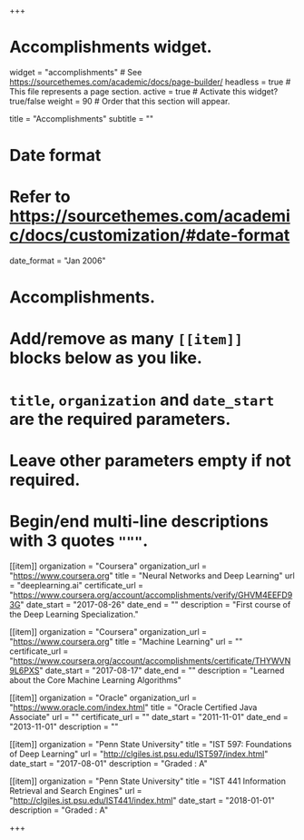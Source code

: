 +++
# Accomplishments widget.
widget = "accomplishments"  # See https://sourcethemes.com/academic/docs/page-builder/
headless = true  # This file represents a page section.
active = true  # Activate this widget? true/false
weight = 90  # Order that this section will appear.

title = "Accomplish&shy;ments"
subtitle = ""

# Date format
#   Refer to https://sourcethemes.com/academic/docs/customization/#date-format
date_format = "Jan 2006"

# Accomplishments.
#   Add/remove as many `[[item]]` blocks below as you like.
#   `title`, `organization` and `date_start` are the required parameters.
#   Leave other parameters empty if not required.
#   Begin/end multi-line descriptions with 3 quotes `"""`.

[[item]]
  organization = "Coursera"
  organization_url = "https://www.coursera.org"
  title = "Neural Networks and Deep Learning"
  url = "deeplearning.ai"
  certificate_url = "https://www.coursera.org/account/accomplishments/verify/GHVM4EEFD93G"
  date_start = "2017-08-26"
  date_end = ""
  description = "First course of the Deep Learning Specialization."

[[item]]
  organization = "Coursera"
  organization_url = "https://www.coursera.org"
  title = "Machine Learning"
  url = ""
  certificate_url = "https://www.coursera.org/account/accomplishments/certificate/THYWVN9L6PXS"
  date_start = "2017-08-17"
  date_end = ""
  description = "Learned about the Core Machine Learning Algorithms"
  
[[item]]
  organization = "Oracle"
  organization_url = "https://www.oracle.com/index.html"
  title = "Oracle Certified Java Associate"
  url = ""
  certificate_url = ""
  date_start = "2011-11-01"
  date_end = "2013-11-01"
  description = ""
 
 [[item]]
  organization = "Penn State University"
  title = "IST 597:  Foundations of Deep Learning"
  url = "http://clgiles.ist.psu.edu/IST597/index.html"
  date_start = "2017-08-01"
  description = "Graded : A"
  
  [[item]]
  organization = "Penn State University"
  title = "IST 441  Information Retrieval and Search Engines"
  url = "http://clgiles.ist.psu.edu/IST441/index.html"
  date_start = "2018-01-01"
  description = "Graded : A"

+++
